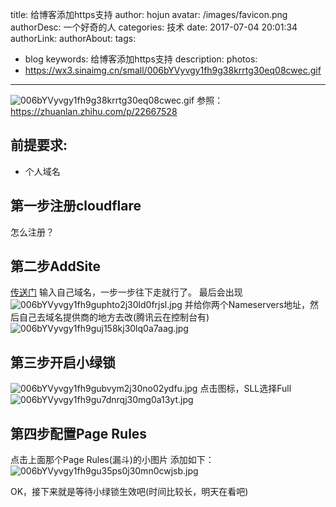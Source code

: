 title: 给博客添加https支持
author: hojun
avatar: /images/favicon.png
authorDesc: 一个好奇的人
categories: 技术
date: 2017-07-04 20:01:34
authorLink:
authorAbout:
tags:
 - blog
keywords: 给博客添加https支持
description:
photos:
 - https://wx3.sinaimg.cn/small/006bYVyvgy1fh9g38krrtg30eq08cwec.gif
---
![006bYVyvgy1fh9g38krrtg30eq08cwec.gif](https://wx3.sinaimg.cn/mw690/006bYVyvgy1fh9g38krrtg30eq08cwec.gif)
参照：https://zhuanlan.zhihu.com/p/22667528

## **前提要求:**

 - 个人域名

## **第一步注册cloudflare**
怎么注册？
## **第二步AddSite**
[传送门](https://www.cloudflare.com/a/add-site)
输入自己域名，一步一步往下走就行了。
最后会出现
![006bYVyvgy1fh9guphto2j30ld0frjsl.jpg](https://wx1.sinaimg.cn/large/006bYVyvgy1fh9guphto2j30ld0frjsl.jpg)
并给你两个Nameservers地址，然后自己去域名提供商的地方去改(腾讯云在控制台有)
![006bYVyvgy1fh9guj158kj30lq0a7aag.jpg](https://wx1.sinaimg.cn/large/006bYVyvgy1fh9guj158kj30lq0a7aag.jpg)
## **第三步开启小绿锁**
![006bYVyvgy1fh9gubvym2j30no02ydfu.jpg](https://wx1.sinaimg.cn/large/006bYVyvgy1fh9gubvym2j30no02ydfu.jpg)
点击图标，SLL选择Full
![006bYVyvgy1fh9gu7dnrqj30mg0a13yt.jpg](https://wx4.sinaimg.cn/large/006bYVyvgy1fh9gu7dnrqj30mg0a13yt.jpg)
## **第四步配置Page Rules**
点击上面那个Page Rules(漏斗)的小图片
添加如下：
![006bYVyvgy1fh9gu35ps0j30mn0cwjsb.jpg](https://wx3.sinaimg.cn/large/006bYVyvgy1fh9gu35ps0j30mn0cwjsb.jpg)

OK，接下来就是等待小绿锁生效吧(时间比较长，明天在看吧)